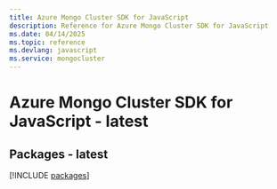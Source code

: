 ```yaml
---
title: Azure Mongo Cluster SDK for JavaScript
description: Reference for Azure Mongo Cluster SDK for JavaScript
ms.date: 04/14/2025
ms.topic: reference
ms.devlang: javascript
ms.service: mongocluster
---
```

# Azure Mongo Cluster SDK for JavaScript - latest
## Packages - latest
[!INCLUDE [packages](mongo-cluster-index.md)]
